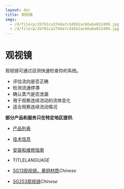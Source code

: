```yaml
---
layout: doc
title: 观视镜
imgs:
  - /d/file/p/2b701ca3744a7cd45b2ac66abe652499.jpg
  - /d/file/p/2b701ca3744a7cd45b2ac66abe652499.jpg
---
```


# 观视镜

观视镜可通过目测快速检查你的系统。

- 评估流向是否正确
- 检测流通停滞
- 确认蒸汽是否泄漏
- 用于观察连续流动的流体变化
- 适合观察连续流动情况

**部分产品和服务只在特定地区提供.**

- [产品列表](<javascript:navactive(1);>)
- [技术信息](<javascript:navactive(2);>)
- [安装和维修指南](<javascript:navactive(3);>)

- TITLE*LANGUAGE*
- [SG13观视镜，黄铜材质](/sight-glasses/SG13.html 'SG13观视镜，黄铜材质')_Chinese_
- [SG253观视镜](/sight-glasses/SG253.html 'SG253观视镜')_Chinese_
